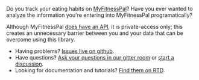 Do you track your eating habits on [MyFitnessPal](https://www.myfitnesspal.com/)? Have you ever wanted to
analyze the information you\'re entering into MyFitnessPal
programatically?

Although MyFitnessPal [does have an API](https://www.myfitnesspal.com/api), it is private-access
only; this creates an unnecessary barrier between you and your data that
can be overcome using this library.

- Having problems? [Issues live on github](https://github.com/coddingtonbear/python-myfitnesspal/issues).
- Have questions? [Ask your questions in our gitter room](https://gitter.im/coddingtonbear/python-myfitnesspal) or
[start a discussion](https://github.com/coddingtonbear/python-myfitnesspal/discussions/).
- Looking for documentation and tutorials? [Find them on RTD](https://python-myfitnesspal.readthedocs.io/).
